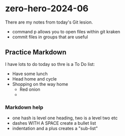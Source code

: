 # zero-hero-2024-06

There are my notes from today's Git lesion.

- command p allows you to open files within git kraken
- commit files in groups that are useful

## Practice Markdown
I have lots to do today so thre is a To Do list:
- Have some lunch
- Head home and cycle
- Shopping on the way home
    + Red onion
    + 


### Markdown help
- one hash is level one heading, two is a level two etc
- dashes WITH A SPACE create a bullet list
- indentation and a plus creates a "sub-list"